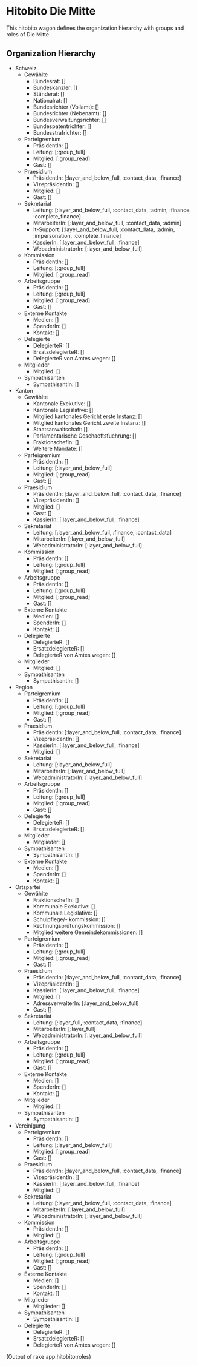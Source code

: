 # Hitobito Die Mitte

This hitobito wagon defines the organization hierarchy with groups and roles of Die Mitte.

## Organization Hierarchy

* Schweiz
  * Gewählte
    * Bundesrat: []
    * Bundeskanzler: []
    * Ständerat: []
    * Nationalrat: []
    * Bundesrichter (Vollamt): []
    * Bundesrichter (Nebenamt): []
    * Bundesverwaltungsrichter: []
    * Bundespatentrichter: []
    * Bundesstrafrichter: []
  * Parteigremium
    * PräsidentIn: []
    * Leitung: [:group_full]
    * Mitglied: [:group_read]
    * Gast: []
  * Praesidium
    * PräsidentIn: [:layer_and_below_full, :contact_data, :finance]
    * VizepräsidentIn: []
    * Mitglied: []
    * Gast: []
  * Sekretariat
    * Leitung: [:layer_and_below_full, :contact_data, :admin, :finance, :complete_finance]
    * MitarbeiterIn: [:layer_and_below_full, :contact_data, :admin]
    * It-Support: [:layer_and_below_full, :contact_data, :admin, :impersonation, :complete_finance]
    * KassierIn: [:layer_and_below_full, :finance]
    * WebadministratorIn: [:layer_and_below_full]
  * Kommission
    * PräsidentIn: []
    * Leitung: [:group_full]
    * Mitglied: [:group_read]
  * Arbeitsgruppe
    * PräsidentIn: []
    * Leitung: [:group_full]
    * Mitglied: [:group_read]
    * Gast: []
  * Externe Kontakte
    * Medien: []
    * SpenderIn: []
    * Kontakt: []
  * Delegierte
    * DelegierteR: []
    * ErsatzdelegierteR: []
    * DelegierteR von Amtes wegen: []
  * Mitglieder
    * Mitglied: []
  * Sympathisanten
    * SympathisantIn: []
* Kanton
  * Gewählte
    * Kantonale Exekutive: []
    * Kantonale Legislative: []
    * Mitglied kantonales Gericht erste Instanz: []
    * Mitglied kantonales Gericht zweite Instanz: []
    * Staatsanwaltschaft: []
    * Parlamentarische Geschaeftsfuehrung: []
    * FraktionschefIn: []
    * Weitere Mandate: []
  * Parteigremium
    * PräsidentIn: []
    * Leitung: [:layer_and_below_full]
    * Mitglied: [:group_read]
    * Gast: []
  * Praesidium
    * PräsidentIn: [:layer_and_below_full, :contact_data, :finance]
    * VizepräsidentIn: []
    * Mitglied: []
    * Gast: []
    * KassierIn: [:layer_and_below_full, :finance]
  * Sekretariat
    * Leitung: [:layer_and_below_full, :finance, :contact_data]
    * MitarbeiterIn: [:layer_and_below_full]
    * WebadministratorIn: [:layer_and_below_full]
  * Kommission
    * PräsidentIn: []
    * Leitung: [:group_full]
    * Mitglied: [:group_read]
  * Arbeitsgruppe
    * PräsidentIn: []
    * Leitung: [:group_full]
    * Mitglied: [:group_read]
    * Gast: []
  * Externe Kontakte
    * Medien: []
    * SpenderIn: []
    * Kontakt: []
  * Delegierte
    * DelegierteR: []
    * ErsatzdelegierteR: []
    * DelegierteR von Amtes wegen: []
  * Mitglieder
    * Mitglied: []
  * Sympathisanten
    * SympathisantIn: []
* Region
  * Parteigremium
    * PräsidentIn: []
    * Leitung: [:group_full]
    * Mitglied: [:group_read]
    * Gast: []
  * Praesidium
    * PräsidentIn: [:layer_and_below_full, :contact_data, :finance]
    * VizepräsidentIn: []
    * KassierIn: [:layer_and_below_full, :finance]
    * Mitglied: []
  * Sekretariat
    * Leitung: [:layer_and_below_full]
    * MitarbeiterIn: [:layer_and_below_full]
    * WebadministratorIn: [:layer_and_below_full]
  * Arbeitsgruppe
    * PräsidentIn: []
    * Leitung: [:group_full]
    * Mitglied: [:group_read]
    * Gast: []
  * Delegierte
    * DelegierteR: []
    * ErsatzdelegierteR: []
  * Mitglieder
    * Mitglieder: []
  * Sympathisanten
    * SympathisantIn: []
  * Externe Kontakte
    * Medien: []
    * SpenderIn: []
    * Kontakt: []
* Ortspartei
  * Gewählte
    * FraktionschefIn: []
    * Kommunale Exekutive: []
    * Kommunale Legislative: []
    * Schulpflege/- kommission: []
    * Rechnungsprüfungskommission: []
    * Mitglied weitere Gemeindekommissionen: []
  * Parteigremium
    * PräsidentIn: []
    * Leitung: [:group_full]
    * Mitglied: [:group_read]
    * Gast: []
  * Praesidium
    * PräsidentIn: [:layer_and_below_full, :contact_data, :finance]
    * VizepräsidentIn: []
    * KassierIn: [:layer_and_below_full, :finance]
    * Mitglied: []
    * AdressverwalterIn: [:layer_and_below_full]
    * Gast: []
  * Sekretariat
    * Leitung: [:layer_full, :contact_data, :finance]
    * MitarbeiterIn: [:layer_full]
    * WebadministratorIn: [:layer_and_below_full]
  * Arbeitsgruppe
    * PräsidentIn: []
    * Leitung: [:group_full]
    * Mitglied: [:group_read]
    * Gast: []
  * Externe Kontakte
    * Medien: []
    * SpenderIn: []
    * Kontakt: []
  * Mitglieder
    * Mitglied: []
  * Sympathisanten
    * SympathisantIn: []
* Vereinigung
  * Parteigremium
    * PräsidentIn: []
    * Leitung: [:layer_and_below_full]
    * Mitglied: [:group_read]
    * Gast: []
  * Praesidium
    * PräsidentIn: [:layer_and_below_full, :contact_data, :finance]
    * VizepräsidentIn: []
    * KassierIn: [:layer_and_below_full, :finance]
    * Mitglied: []
  * Sekretariat
    * Leitung: [:layer_and_below_full, :contact_data, :finance]
    * MitarbeiterIn: [:layer_and_below_full]
    * WebadministratorIn: [:layer_and_below_full]
  * Kommission
    * PräsidentIn: []
    * Mitglied: []
  * Arbeitsgruppe
    * PräsidentIn: []
    * Leitung: [:group_full]
    * Mitglied: [:group_read]
    * Gast: []
  * Externe Kontakte
    * Medien: []
    * SpenderIn: []
    * Kontakt: []
  * Mitglieder
    * Mitglieder: []
  * Sympathisanten
    * SympathisantIn: []
  * Delegierte
    * DelegierteR: []
    * ErsatzdelegierteR: []
    * DelegierteR von Amtes wegen: []

(Output of rake app:hitobito:roles)
